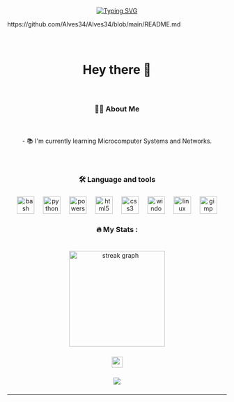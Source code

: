 <p align="center">
  <a href="https://git.io/typing-svg">
    <img src="https://readme-typing-svg.demolab.com?font=Code+New+Roman&pause=1000&color=43E13C&background=FF3AC600&random=false&width=435&lines=Siempre+aprendiendo%2C+siempre+mejorando🚀." alt="Typing SVG">
  </a>
</p>https://github.com/Alves34/Alves34/blob/main/README.md

<img align="right" height="0" src=""  />

###

<br clear="both">

<h1 align="center">Hey         there              👋</h1>

###

<br clear="both">

<h3 align="center">👩‍💻  About Me</h3>

###

<br clear="both">

<p align="center">- 📚 I'm currently learning  Microcomputer Systems and Networks.</p>

###

<br clear="both">

<h3 align="center">🛠 Language and tools</h3>

###

<div align="center">
  <img src="https://cdn.simpleicons.org/gnubash/4EAA25" height="40" alt="bash logo"  />
  <img width="12" />
  <img src="https://cdn.simpleicons.org/python/3776AB" height="40" alt="python logo"  />
  <img width="12" />
  <img src="https://cdn.simpleicons.org/powershell/5391FE" height="40" alt="powershell logo"  />
  <img width="12" />
  <img src="https://cdn.simpleicons.org/html5/E34F26" height="40" alt="html5 logo"  />
  <img width="12" />
  <img src="https://cdn.simpleicons.org/css3/1572B6" height="40" alt="css3 logo"  />
  <img width="12" />
  <img src="https://cdn.jsdelivr.net/gh/devicons/devicon/icons/windows8/windows8-original.svg" height="40" alt="windows8 logo"  />
  <img width="12" />
  <img src="https://cdn.jsdelivr.net/gh/devicons/devicon/icons/linux/linux-original.svg" height="40" alt="linux logo"  />
  <img width="12" />
  <img src="https://cdn.jsdelivr.net/gh/devicons/devicon/icons/gimp/gimp-original.svg" height="40" alt="gimp logo"  />
</div>

###

<h3 align="center">🔥   My Stats :</h3>

###

<br clear="both">

<div align="center">
  <img src="https://streak-stats.demolab.com?user=Alves&locale=en&mode=daily&theme=dark&hide_border=false&border_radius=5&order=3" height="220" alt="streak graph"  />
</div>

###

<div align="center">
  <img src="https://img.shields.io/static/v1?message=adrianalves070@gmail.com&logo=gmail&label=&color=D14836&logoColor=white&labelColor=&style=for-the-badge" height="25" alt="gmail logo"  />
</div>

###

<div align="center">
  <img src="https://profile-counter.glitch.me/Alves/count.svg?"  />
</div>

###



---


